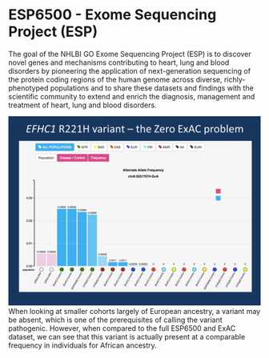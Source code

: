 # ESP6500 - Exome Sequencing Project (ESP)
The goal of the NHLBI GO Exome Sequencing Project (ESP) is to discover novel genes and mechanisms contributing to heart, lung and blood disorders by pioneering the application of next-generation sequencing of the protein coding regions of the human genome across diverse, richly-phenotyped populations and to share these datasets and findings with the scientific community to extend and enrich the diagnosis, management and treatment of heart, lung and blood disorders.

![Screenshot](esp6500_screenshot_1.png)
<br />
When looking at smaller cohorts largely of European ancestry, a variant may be absent, which is one of the prerequisites of calling the variant pathogenic. However, when compared to the full ESP6500 and ExAC dataset, we can see that this variant is actually present at a comparable frequency in individuals for African ancestry.